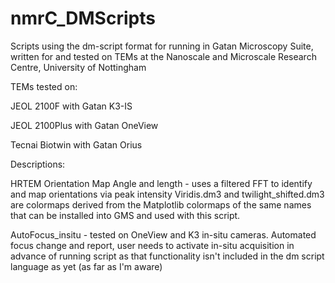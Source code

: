 # nmrC_DMScripts
Scripts using the dm-script format for running in Gatan Microscopy Suite, written for and tested on TEMs at the Nanoscale and Microscale Research Centre, University of Nottingham

TEMs tested on:

JEOL 2100F with Gatan K3-IS 

JEOL 2100Plus with Gatan OneView

Tecnai Biotwin with Gatan Orius

Descriptions:

HRTEM Orientation Map Angle and length - uses a filtered FFT to identify and map orientations via peak intensity
Viridis.dm3 and twilight_shifted.dm3 are colormaps derived from the Matplotlib colormaps of the same names that can be installed into GMS and used with this script. 

AutoFocus_insitu - tested on OneView and K3 in-situ cameras. Automated focus change and report, user needs to activate in-situ acquisition in advance of running script as that functionality isn't included in the dm script language as yet (as far as I'm aware)
